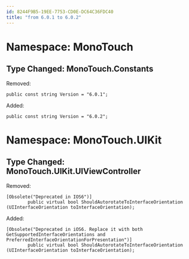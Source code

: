 ```yaml
---
id: 8244F9B5-19EE-7753-CD0E-DC64C36FDC40
title: "from 6.0.1 to 6.0.2"
---
```


<a name="Namespace:_MonoTouch" class="injected"></a>


# Namespace: MonoTouch

 <a name="Type_Changed:_MonoTouch.Constants" class="injected"></a>


## Type Changed: MonoTouch.Constants

Removed:

```
public const string Version = "6.0.1";
```

Added:

```
public const string Version = "6.0.2";
```

 <a name="Namespace:_MonoTouch.UIKit" class="injected"></a>


# Namespace: MonoTouch.UIKit

 <a name="Type_Changed:_MonoTouch.UIKit.UIViewController" class="injected"></a>


## Type Changed: MonoTouch.UIKit.UIViewController

Removed:

```
[Obsolete("Deprecated in IOS6")]
        public virtual bool ShouldAutorotateToInterfaceOrientation (UIInterfaceOrientation toInterfaceOrientation);
```

Added:

```
[Obsolete("Deprecated in iOS6. Replace it with both GetSupportedInterfaceOrientations and PreferredInterfaceOrientationForPresentation")]
        public virtual bool ShouldAutorotateToInterfaceOrientation (UIInterfaceOrientation toInterfaceOrientation);
```
